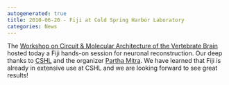 ```yaml
---
autogenerated: true
title: 2010-06-20 - Fiji at Cold Spring Harbor Laboratory
categories: News
---
```


The [Workshop on Circuit & Molecular Architecture of the Vertebrate Brain](http://meetings.cshl.edu/courses/c-circuits10.shtml) hosted today a Fiji hands-on session for neuronal reconstruction. Our deep thanks to [CSHL](http://www.cshl.edu) and the organizer [Partha Mitra](http://www.mitralab.org/group-members/partha-mitra). We have learned that Fiji is already in extensive use at CSHL and we are looking forward to see great results!


